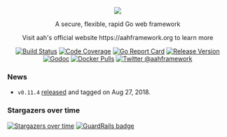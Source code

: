 <p align="center">
  <img src="https://cdn.aahframework.org/assets/img/aah-logo-64x64.png" />
  <p align="center">A secure, flexible, rapid Go web framework</p>
  <p align="center">Visit aah's official website https://aahframework.org to learn more</p>
</p>
<p align="center">
  <p align="center"><a href="https://travis-ci.org/go-aah/aah"><img src="https://travis-ci.org/go-aah/aah.svg?branch=master" alt="Build Status"></a> <a href="https://codecov.io/gh/go-aah/aah/branch/master"><img src="https://codecov.io/gh/go-aah/aah/branch/master/graph/badge.svg" alt="Code Coverage"></a> <a href="https://goreportcard.com/report/aahframework.org/aah.v0"><img src="https://goreportcard.com/badge/aahframework.org/aah.v0" alt="Go Report Card"></a> <a href="https://github.com/go-aah/aah/releases/latest"><img src="https://img.shields.io/badge/version-0.11.4-blue.svg" alt="Release Version"></a> <a href="https://godoc.org/aahframework.org/aah.v0"><img src="https://godoc.org/aahframework.org/aah.v0?status.svg" alt="Godoc"></a>  <a href="https://hub.docker.com/r/aahframework/aah/"><img src="https://img.shields.io/docker/pulls/aahframework/aah.svg" alt="Docker Pulls"></a> <a href="https://twitter.com/aahframework"><img src="https://img.shields.io/badge/twitter-@aahframework-55acee.svg" alt="Twitter @aahframework"></a></p>
</p>

### News

  * `v0.11.4` [released](https://docs.aahframework.org/release-notes.html) and tagged on Aug 27, 2018.

### Stargazers over time

[![Stargazers over time](https://starcharts.herokuapp.com/go-aah/aah.svg)](https://starcharts.herokuapp.com/go-aah/aah) [![GuardRails badge](https://badges.production.guardrails.io/r0flc0pt4/aah.svg)](https://www.guardrails.io)
